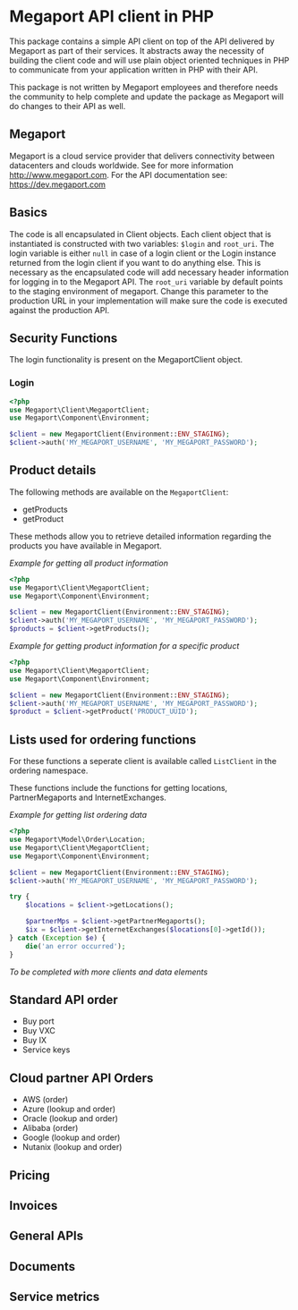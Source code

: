 # Megaport API client in PHP
This package contains a simple API client on top of the API delivered by Megaport as part of their services.
It abstracts away the necessity of building the client code and will use plain object oriented techniques 
in PHP to communicate from your application written in PHP with their API.

This package is not written by Megaport employees and therefore needs the community to help complete and
update the package as Megaport will do changes to their API as well.

## Megaport
Megaport is a cloud service provider that delivers connectivity between datacenters and clouds worldwide.
See for more information http://www.megaport.com. For the API documentation see: https://dev.megaport.com

## Basics
The code is all encapsulated in Client objects. Each client object that is instantiated is constructed with
two variables: `$login` and `root_uri`. The login variable is either `null` in case of a login client or the 
Login instance returned from the login client if you want to do anything else. This is necessary as the
encapsulated code will add necessary header information for logging in to the Megaport API.
The `root_uri` variable by default points to the staging environment of megaport. Change this parameter to
the production URL in your implementation will make sure the code is executed against the production API.

## Security Functions

The login functionality is present on the MegaportClient object.

### Login
```php
<?php
use Megaport\Client\MegaportClient;
use Megaport\Component\Environment;

$client = new MegaportClient(Environment::ENV_STAGING);
$client->auth('MY_MEGAPORT_USERNAME', 'MY_MEGAPORT_PASSWORD');
```

## Product details
The following methods are available on the `MegaportClient`:
* getProducts
* getProduct

These methods allow you to retrieve detailed information regarding the products you have available in Megaport.

*Example for getting all product information*
```php
<?php
use Megaport\Client\MegaportClient;
use Megaport\Component\Environment;

$client = new MegaportClient(Environment::ENV_STAGING);
$client->auth('MY_MEGAPORT_USERNAME', 'MY_MEGAPORT_PASSWORD');
$products = $client->getProducts();
```

*Example for getting product information for a specific product*
```php
<?php
use Megaport\Client\MegaportClient;
use Megaport\Component\Environment;

$client = new MegaportClient(Environment::ENV_STAGING);
$client->auth('MY_MEGAPORT_USERNAME', 'MY_MEGAPORT_PASSWORD');
$product = $client->getProduct('PRODUCT_UUID');
```


## Lists used for ordering functions
For these functions a seperate client is available called `ListClient` in the ordering namespace.

These functions include the functions for getting locations, PartnerMegaports and InternetExchanges.

*Example for getting list ordering data*
```php
<?php
use Megaport\Model\Order\Location;
use Megaport\Client\MegaportClient;
use Megaport\Component\Environment;

$client = new MegaportClient(Environment::ENV_STAGING);
$client->auth('MY_MEGAPORT_USERNAME', 'MY_MEGAPORT_PASSWORD');

try {
    $locations = $client->getLocations();

    $partnerMps = $client->getPartnerMegaports();
    $ix = $client->getInternetExchanges($locations[0]->getId());
} catch (Exception $e) {
    die('an error occurred');
}
```

*To be completed with more clients and data elements*

## Standard API order

* Buy port
* Buy VXC
* Buy IX
* Service keys


## Cloud partner API Orders

* AWS (order)
* Azure (lookup and order)
* Oracle (lookup and order)
* Alibaba (order)
* Google (lookup and order) 
* Nutanix (lookup and order)

## Pricing

## Invoices

## General APIs

## Documents

## Service metrics